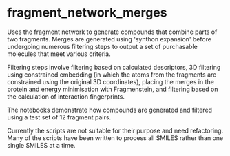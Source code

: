 # fragment_network_merges

Uses the fragment network to generate compounds that combine parts of two fragments. 
Merges are generated using 'synthon expansion' before undergoing numerous filtering steps to output a set of purchasable molecules that meet various criteria. 

Filtering steps involve filtering based on calculated descriptors, 3D filtering using constrained embedding (in which the atoms from the fragments are constrained using the original 3D coordinates), placing the merges in the protein and energy minimisation with Fragmenstein, and filtering based on the calculation of interaction fingerprints.

The notebooks demonstrate how compounds are generated and filtered using a test set of 12 fragment pairs.  

Currently the scripts are not suitable for their purpose and need refactoring. Many of the scripts have been written to process all SMILES rather than one single SMILES at a time. 
